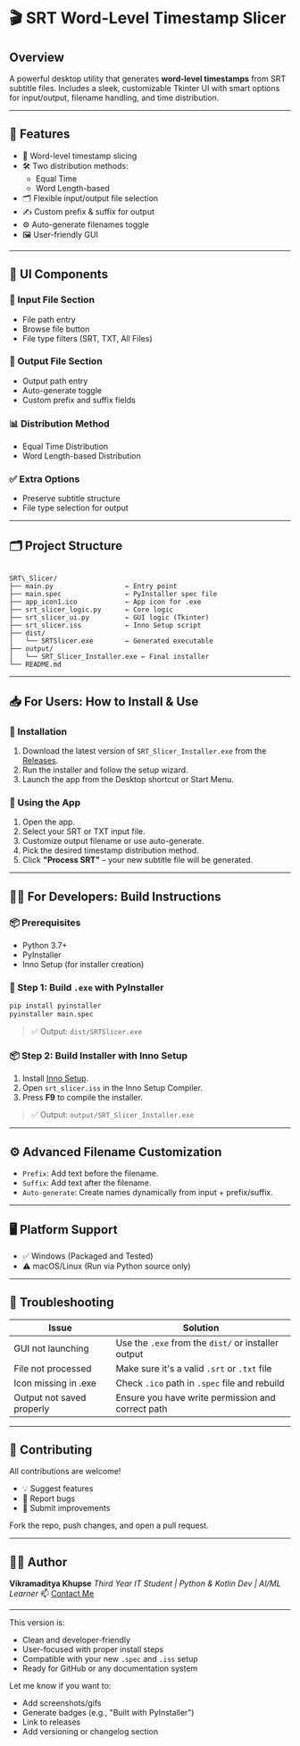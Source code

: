 

# 🎬 SRT Word-Level Timestamp Slicer

## Overview
A powerful desktop utility that generates **word-level timestamps** from SRT subtitle files. Includes a sleek, customizable Tkinter UI with smart options for input/output, filename handling, and time distribution.

---

## 🚀 Features

- 🧠 Word-level timestamp slicing
- 🛠️ Two distribution methods:
  - Equal Time
  - Word Length-based
- 🗂️ Flexible input/output file selection
- ✍️ Custom prefix & suffix for output
- ⚙️ Auto-generate filenames toggle
- 🖼️ User-friendly GUI

---

## 🧩 UI Components

### 📂 Input File Section
- File path entry
- Browse file button
- File type filters (SRT, TXT, All Files)

### 💾 Output File Section
- Output path entry
- Auto-generate toggle
- Custom prefix and suffix fields

### 📊 Distribution Method
- Equal Time Distribution
- Word Length-based Distribution

### ✅ Extra Options
- Preserve subtitle structure
- File type selection for output

---

## 🗂️ Project Structure

```

SRT\_Slicer/
├── main.py                  ← Entry point
├── main.spec                ← PyInstaller spec file
├── app_icon1.ico            ← App icon for .exe
├── srt_slicer_logic.py      ← Core logic
├── srt_slicer_ui.py         ← GUI logic (Tkinter)
├── srt_slicer.iss           ← Inno Setup script
├── dist/
│   └── SRTSlicer.exe        ← Generated executable
├── output/
│   └── SRT_Slicer_Installer.exe ← Final installer
└── README.md

````

---

## 📥 For Users: How to Install & Use

### 🔧 Installation

1. Download the latest version of `SRT_Slicer_Installer.exe` from the [Releases](#).
2. Run the installer and follow the setup wizard.
3. Launch the app from the Desktop shortcut or Start Menu.

### 🧪 Using the App

1. Open the app.
2. Select your SRT or TXT input file.
3. Customize output filename or use auto-generate.
4. Pick the desired timestamp distribution method.
5. Click **"Process SRT"** – your new subtitle file will be generated.

---

## 🧑‍💻 For Developers: Build Instructions

### 📦 Prerequisites

- Python 3.7+
- PyInstaller
- Inno Setup (for installer creation)

### 🐍 Step 1: Build `.exe` with PyInstaller

```bash
pip install pyinstaller
pyinstaller main.spec
````

> ✅ Output: `dist/SRTSlicer.exe`

### 📦 Step 2: Build Installer with Inno Setup

1. Install [Inno Setup](https://jrsoftware.org/isinfo.php).
2. Open `srt_slicer.iss` in the Inno Setup Compiler.
3. Press **F9** to compile the installer.

> ✅ Output: `output/SRT_Slicer_Installer.exe`

---

## ⚙️ Advanced Filename Customization

* `Prefix`: Add text before the filename.
* `Suffix`: Add text after the filename.
* `Auto-generate`: Create names dynamically from input + prefix/suffix.

---

## 🖥️ Platform Support

* ✅ Windows (Packaged and Tested)
* ⚠️ macOS/Linux (Run via Python source only)

---

## 🧯 Troubleshooting

| Issue                     | Solution                                            |
| ------------------------- | --------------------------------------------------- |
| GUI not launching         | Use the `.exe` from the `dist/` or installer output |
| File not processed        | Make sure it's a valid `.srt` or `.txt` file        |
| Icon missing in .exe      | Check `.ico` path in `.spec` file and rebuild       |
| Output not saved properly | Ensure you have write permission and correct path   |

---

## 🤝 Contributing

All contributions are welcome!

* 💡 Suggest features
* 🐞 Report bugs
* 🔧 Submit improvements

Fork the repo, push changes, and open a pull request.

---

## 👨‍💻 Author

**Vikramaditya Khupse**
*Third Year IT Student | Python & Kotlin Dev | AI/ML Learner*
📫 [Contact Me](mailto:vikramadityakhupse.com)

---



This version is:

- Clean and developer-friendly
- User-focused with proper install steps
- Compatible with your new `.spec` and `.iss` setup
- Ready for GitHub or any documentation system

Let me know if you want to:

- Add screenshots/gifs
- Generate badges (e.g., "Built with PyInstaller")
- Link to releases
- Add versioning or changelog section
